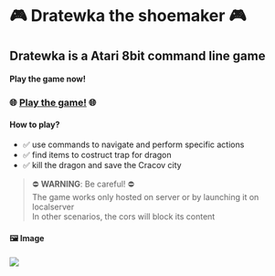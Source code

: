 # **🎮 Dratewka the shoemaker 🎮**
## **Dratewka is a Atari 8bit command line game**  
#### Play the game now!
### 🌐 [Play the game!](http://dratewka.remxin.ct8.pl) 🌐 

#### **How to play?**
- ✅ use commands to navigate and perform specific actions
- ✅ find items to costruct trap for dragon
- ✅ kill the dragon and save the Cracov city
> ⛔ **WARNING**: Be careful! ⛔\
The game works only hosted on server or by launching it on localserver\
In other scenarios, the cors will block its content
>


#### **🖼️ Image**
![](https://www.mobygames.com/images/shots/s/698114-dratewka-the-shoemaker-atari-8-bit-screenshot-title-screen.jpg)
